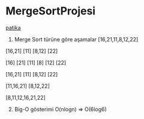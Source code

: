 # MergeSortProjesi
[patika](https://app.patika.dev/lousypickpocketraum)

1) Merge Sort türüne göre aşamalar
[16,21,11,8,12,22]

[16,21] [11] [8,12] [22]

[16] [21] [11] [8] [12] [22]

[16,21] [11] [8,12] [22]

[11,16,21] [8,12,22]

[8,11,12,16,21,22]

2) Big-O gösterimi
O(nlogn) => O(6log6)

